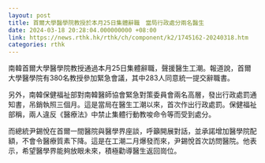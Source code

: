 ```yaml
---
layout: post
title: 首爾大學醫學院教授於本月25日集體辭職　當局行政處分兩名醫生
date: 2024-03-18 20:28:04.000000000 +08:00
link: https://news.rthk.hk/rthk/ch/component/k2/1745162-20240318.htm
categories: rthk
---
```


南韓首爾大學醫學院教授通過本月25日集體辭職，聲援醫生工潮。報道說，首爾大學醫學院有380名教授參加緊急會議，其中283人同意統一提交辭職書。

另外，南韓保健福祉部對南韓醫師協會緊急對策委員會兩名高層，發出行政處罰通知書，吊銷執照三個月。這是當局在醫生工潮以來，首次作出行政處罰。保健福祉部稱，兩人違反《醫療法》中禁止集體行動教唆命令等而受到處分。

而總統尹錫悅在首爾一間醫院與醫學界座談，呼籲開展對話，並承諾增加醫學院配額，不會令醫療質素下降。這是在工潮二月爆發而來，尹錫悅首次訪問醫院。他表示，希望醫學界能夠放眼未來，積極勸導醫生返回崗位。
